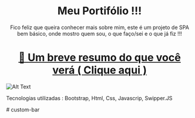 <h1 align="center"> Meu Portifólio !!! </h1>

<p align="center"> Fico feliz que queira conhecer mais sobre mim, este é um projeto de SPA bem básico, 
onde mostro quem sou, o que faço/sei e o que já fiz !!! </p>

<h1 align="center">
    <a href="https://bolodissenoura.github.io/daniellimae/">🔗 Um breve resumo do que você verá ( Clique aqui )</a>
    
</h1>

![Alt Text](https://media.giphy.com/media/J3rQH9z5X0QhQGG5kY/giphy-downsized-large.gif)

<p>Tecnologias utilizadas : Bootstrap, Html, Css, Javascrip, Swipper.JS </p>
#   c u s t o m - b a r  
 